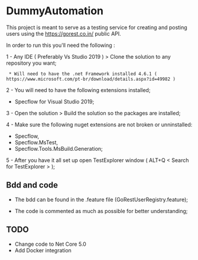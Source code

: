 # DummyAutomation

This project is meant to serve as a testing service for creating and posting users using the https://gorest.co.in/ public API. 

In order to run this you'll need the following : 

1 - Any IDE ( Preferably Vs Studio 2019 )  > Clone the solution to any repository you want;
    
     * Will need to have the .net Framework installed 4.6.1 ( https://www.microsoft.com/pt-br/download/details.aspx?id=49982 ) 

2 - You will need to have the following extensions installed;

   * Specflow for Visual Studio 2019;
   
3 - Open the solution > Build the solution so the packages are installed;

4 - Make sure the following nuget extensions are not broken or unninstalled: 
   
   * Specflow,
   * Specflow.MsTest,
   * Specflow.Tools.MsBuild.Generation;
   
5 - After you have it all set up open TestExplorer window ( ALT+Q < Search for TestExplorer > );


## Bdd and code 

   * The bdd can be found in the .feature file (GoRestUserRegistry.feature);
   
   * The code is commented as much as possible for better understanding;
   
## TODO 

  * Change code to Net Core 5.0 
  * Add Docker integration
